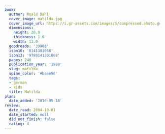 ```yaml
---
book:
  author: Roald Dahl
  cover_image: matilda.jpg
  cover_image_url: https://i.gr-assets.com/images/S/compressed.photo.goodreads.com/books/1388793265l/39988.jpg
  dimensions:
    height: 20.0
    thickness: 1.6
    width: 13.0
  goodreads: '39988'
  isbn10: '0141301066'
  isbn13: '9780141301068'
  pages: 240
  publication_year: '1988'
  slug: matilda
  spine_color: '#baae96'
  tags:
  - german
  - kids
  title: Matilda
plan:
  date_added: '2016-05-18'
review:
  date_read: 2004-10-01
  date_started: null
  did_not_finish: false
  rating: 4
---
```


